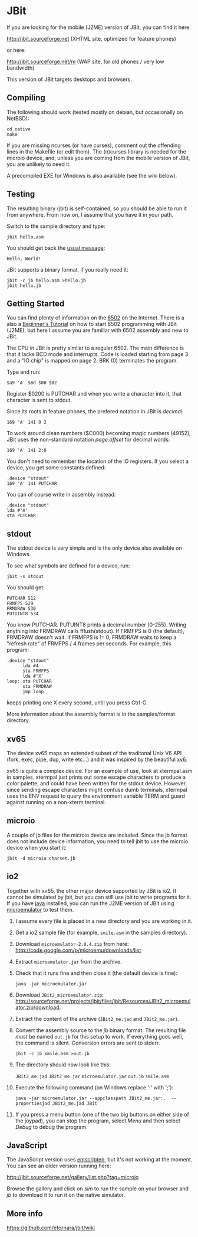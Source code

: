 JBit
====

If you are looking for the mobile (J2ME) version of JBit, you can find
it here:

<http://jbit.sourceforge.net> (XHTML site, optimized for feature phones)

or here:

<http://jbit.sourceforge.net/m> (WAP site, for old phones / very low bandwidth)

This version of JBit targets desktops and browsers.

Compiling
---------

The following should work (tested mostly on debian, but occasionally on
NetBSD):

	cd native
	make

If you are missing ncurses (or have curses), comment out the offending
lines in the Makefile (or edit them). The (n)curses library is needed
for the microio device, and, unless you are coming from the mobile
version of JBit, you are unlikely to need it.

A precompiled EXE for Windows is also available (see the wiki below).

Testing
-------

The resulting binary (jbit) is self-contained, so you should be able to
run it from anywhere.  From now on, I assume that you have it in your
path.

Switch to the sample directory and type:

	jbit hello.asm

You should get back the
[usual message](http://en.wikipedia.org/wiki/Hello_world_program):

	Hello, World!

JBit supports a binary format, if you really need it:

	jbit -c jb hello.asm >hello.jb
	jbit hello.jb

Getting Started
---------------

You can find plenty of information on the
[6502](http://en.wikipedia.org/wiki/MOS_Technology_6502) on the
Internet.  There is a also a
[Beginner's Tutorial](http://jbit.sourceforge.net//doc/tutorial_en.html)
on how to start 6502 programming with JBit (J2ME), but here I assume you
are familiar with 6502 assembly and new to JBit.

The CPU in JBit is pretty similar to a regular 6502. The main difference
is that it lacks BCD mode and interrupts. Code is loaded starting from
page 3 and a "IO chip" is mapped on page 2. BRK (0) terminates the
program.

Type and run:

	$a9 'A' $8d $00 $02

Register $0200 is PUTCHAR and when you write a character into it,
that character is sent to stdout.

Since its roots in feature phones, the prefered notation in JBit is
*decimal*:

	169 'A' 141 0 2

To work around clean numbers ($C000) becoming magic numbers (49152),
JBit uses the non-standard notation *page:offset* for decimal words:

	169 'A' 141 2:0
	
You don't need to remember the location of the IO registers. If you
select a device, you get some constants defined:

	.device "stdout"
	169 'A' 141 PUTCHAR

You can of course write in assembly instead:

	.device "stdout"
	lda #'A'
	sta PUTCHAR

stdout
------

The stdout device is very simple and is the only device also available
on Windows.

To see what symbols are defined for a device, run:

	jbit -s stdout

You should get:

	PUTCHAR 512
	FRMFPS 529
	FRMDRAW 530
	PUTUINT8 534

You know PUTCHAR. PUTUINT8 prints a decimal number (0-255). Writing
anything into FRMDRAW calls fflush(stdout). If FRMFPS is 0 (the
default), FRMDRAW doesn't wait. If FRMFPS is != 0, FRMDRAW waits to keep
a "refresh rate" of FRMFPS / 4 frames per seconds. For example, this
program:

	.device "stdout"
	      lda #4
	      sta FRMFPS
	      lda #'X'
	loop: sta PUTCHAR
	      sta FRMDRAW
	      jmp loop

keeps printing one X every second, until you press Ctrl-C.

More information about the assembly format is in the samples/format
directory.

xv65
----

The device xv65 maps an extended subset of the traditonal Unix V6 API
(fork, exec, pipe, dup, write etc...) and it was inspired by the
beautiful [xv6](http://pdos.csail.mit.edu/6.828/2012/xv6.html).

xv65 is quite a complex device. For an example of use, look at
xtermpal.asm in samples. xtermpal just prints out some escape characters
to produce a color palette, and could have been written for the stdout
device.  However, since sending escape characters might confuse dumb
terminals, xtermpal uses the ENV request to query the environment
variable TERM and guard against running on a non-xterm terminal.

microio
-------

A couple of jb files for the microio device are included. Since the jb
format does not include device information, you need to tell jbit to use
the microio device when you start it:

	jbit -d microio charset.jb

io2
---

Together with xv65, the other major device supported by JBit is io2.  It
cannot be simulated by jbit, but you can still use jbit to write
programs for it. If you have [java](http://www.java.com) installed, you
can run the J2ME version of JBit using
[microemulator](http://www.microemu.org/) to test them.

1. I assume every file is placed in a new directory and you are working
in it.

2. Get a io2 sample file (for example, `smile.asm` in the samples
directory).

1. Download `microemulator-2.0.4.zip` from here: <http://code.google.com/p/microemu/downloads/list>

2. Extract `microemulator.jar` from the archive.

3. Check that it runs fine and then close it (the default device is fine):

	`java -jar microemulator.jar`

4. Download `JBit2_microemulator.zip`:
<http://sourceforge.net/projects/jbit/files/jbit/Resources/JBit2_microemulator.zip/download>.

5. Extract the content of the archive (`JBit2_me.jad` and
`JBit2_me.jar`).

6. Convert the assembly source to the *jb* binary format. The resulting file
*must* be named `out.jb` for this setup to work. If everything goes well,
the command is silent. Conversion errors are sent to stderr.

	`jbit -c jb smile.asm >out.jb`

7. The directory should now look like this:

	`JBit2_me.jad`
	`JBit2_me.jar`
	`microemulator.jar`
	`out.jb`
	`smile.asm`

7. Execute the following command (on Windows replace ':' with ';'):

	`java -jar microemulator.jar --appclasspath JBit2_me.jar:.  --propertiesjad JBit2_me.jad JBit`

8. If you press a menu button (one of the two big buttons on either side
of the joypad), you can stop the program, select *Menu* and then select
*Debug* to debug the program.

JavaScript
----------

The JavaScript version uses
[emscripten](https://github.com/kripken/emscripten), but it's not
working at the moment. You can see an older version running here:

<http://jbit.sourceforge.net/gallery/list.php?tag=microio>

Browse the gallery and click on *sim* to run the sample on your browser
and *jb* to download it to run it on the native simulator.

More info
---------

<https://github.com/efornara/jbit/wiki>
